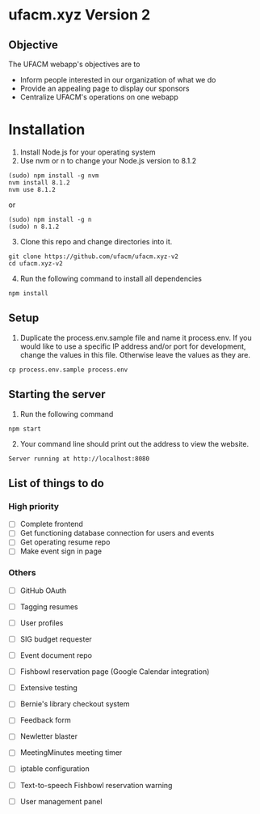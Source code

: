 # ufacm.xyz Version 2

## Objective

The UFACM webapp's objectives are to
* Inform people interested in our organization of what we do
* Provide an appealing page to display our sponsors
* Centralize UFACM's operations on one webapp

# Installation

1. Install Node.js for your operating system
2. Use nvm or n to change your Node.js version to 8.1.2

  ```
  (sudo) npm install -g nvm
  nvm install 8.1.2
  nvm use 8.1.2
  ```

  or

  ```
  (sudo) npm install -g n
  (sudo) n 8.1.2
  ```

3. Clone this repo and change directories into it.
  ```
  git clone https://github.com/ufacm/ufacm.xyz-v2
  cd ufacm.xyz-v2
  ```
4. Run the following command to install all dependencies
  ```
  npm install
  ```

## Setup
1. Duplicate the process.env.sample file and name it process.env. If you would like to use a specific IP address and/or port for development, change the values in this file. Otherwise leave the values as they are.
  ```
  cp process.env.sample process.env
  ```

## Starting the server
1. Run the following command
  ```
  npm start
  ```
2. Your command line should print out the address to view the website.
  ```
  Server running at http://localhost:8080
  ```

## List of things to do

### High priority

- [ ] Complete frontend
- [ ] Get functioning database connection for users and events
- [ ] Get operating resume repo
- [ ] Make event sign in page

### Others

- [ ] GitHub OAuth
- [ ] Tagging resumes
- [ ] User profiles
- [ ] SIG budget requester
- [ ] Event document repo
- [ ] Fishbowl reservation page (Google Calendar integration)
- [ ] Extensive testing
- [ ] Bernie's library checkout system
- [ ] Feedback form
- [ ] Newletter blaster
- [ ] MeetingMinutes meeting timer
- [ ] iptable configuration
- [ ] Text-to-speech Fishbowl reservation warning
- [ ] User management panel

